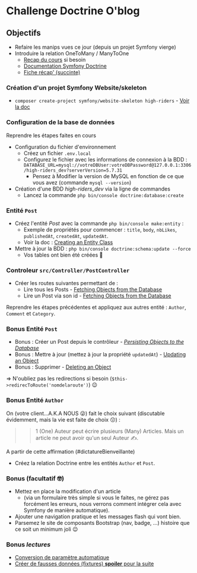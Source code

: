 # Challenge Doctrine O'blog

## Objectifs
- Refaire les manips vues ce jour (depuis un projet Symfony vierge)
- Introduire la relation OneToMany / ManyToOne
    - [Recap du cours](recap.md) si besoin
    - [Documentation Symfony Doctrine](https://symfony.com/doc/current/doctrine.html)
    - [Fiche récap' (succinte)](https://github.com/O-clock-Alumnis/fiches-recap/blob/master/symfony/themes/S2J1-Doctrine.md)


### Création d'un projet Symfony Website/skeleton

- `composer create-project symfony/website-skeleton high-riders` - [Voir la doc](https://symfony.com/doc/current/setup.html#creating-symfony-applications)



### Configuration de la base de données

Reprendre les étapes faites en cours
- Configuration du fichier d'environnement
    -  Créez un fichier `.env.local`
    -  Configurez le fichier avec les informations de connexion à la BDD : `DATABASE_URL=mysql://votreDBUser:votreDBPassword@127.0.0.1:3306/high-riders_dev?serverVersion=5.7.31`
        -  Pensez à Modifier la version de MySQL en fonction de ce que vous avez (commande `mysql --version`)
- Création d'une BDD _high-riders_dev_ via la ligne de commandes
    - Lancez la commande `php bin/console doctrine:database:create`

### Entité `Post`
- Créez l'entité _Post_ avec la commande `php bin/console make:entity` :
    - Exemple de propriétés pour commencer : `title`, `body`, `nbLikes`, `publishedAt`, `createdAt`, `updatedAt`.
    - Voir la doc : [Creating an Entity Class](https://symfony.com/doc/current/doctrine.html#creating-an-entity-class)
- Mettre à jour la BDD : `php bin/console doctrine:schema:update --force`
    - Vos tables ont bien été créées 🎉

### Controleur `src/Controller/PostController`
-  Créer les routes suivantes permettant de :
   - Lire tous les Posts - [Fetching Objects from the Database](https://symfony.com/doc/current/doctrine.html#fetching-objects-from-the-database)
   - Lire un Post via son id - [Fetching Objects from the Database](https://symfony.com/doc/current/doctrine.html#fetching-objects-from-the-database)

Reprendre les étapes précédentes et appliquez aux autres entité : `Author`, `Comment` et `Category`.

### Bonus Entité `Post`
- Bonus : Créer un Post depuis le contrôleur - [_Persisting Objects to the Database_](https://symfony.com/doc/current/doctrine.html#persisting-objects-to-the-database)
- Bonus : Mettre à jour (mettez à jour la propriété `updatedAt`) - [Updating an Object](https://symfony.com/doc/current/doctrine.html#updating-an-object)
- Bonus : Supprimer - [Deleting an Object](https://symfony.com/doc/current/doctrine.html#deleting-an-object)
  
=> N'oubliez pas les redirections si besoin (`$this->redirecToRoute('nomdelaroute')`) :wink:

### Bonus Entité `Author`

On (votre client...A.K.A NOUS 😜) fait le choix suivant (discutable évidemment, mais la vie est faite de choix 😗) : 
>> 1 (One) Auteur peut écrire plusieurs (Many) Articles. Mais un article ne peut avoir qu'un seul Auteur ✍️.

A partir de cette affirmation (#dictatureBienveillante)
- Créez la relation Doctrine entre les entités `Author` et `Post`.

### Bonus (facultatif :nerd_face:)

- Mettez en place la modification d'un article 
    - (via un formulaire très simple si vous le faites, ne gérez pas forcément les erreurs, nous verrons comment intégrer cela avec Symfony de manière automatique).
- Ajouter une navigation pratique et les messages flash qui vont bien.
- Parsemez le site de composants Bootstrap (nav, badge, ...) histoire que ce soit un minimum joli :wink:

### Bonus _lectures_

- [Conversion de paramètre automatique](https://symfony.com/doc/current/doctrine.html#automatically-fetching-objects-paramconverter)
- [Créer de fausses données (fixtures) **spoiler** pour la suite](https://symfony.com/doc/current/doctrine.html#dummy-data-fixtures)
